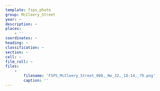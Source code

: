 ```yaml
---
template: fsps_photo
group: McCleery_Street
year: ~
description: ~
places:
    - ''
coordinates: ~
heading: ~
classification: ~
section: ~
cell: ~
film_roll: ~
files:
    -
        filename: 'FSPS_McCleery_Street_008,_No_32,_18-14,_79.png'
        caption: ''
---
```

